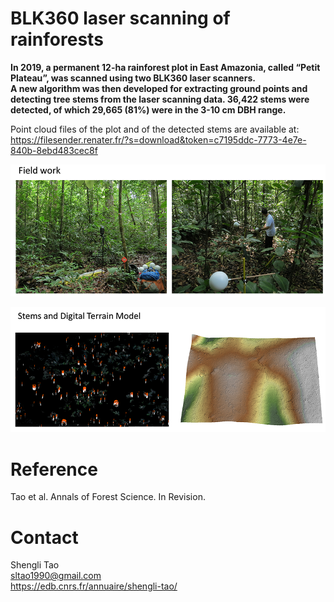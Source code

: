 # BLK360 laser scanning of rainforests

**In 2019, a permanent 12-ha rainforest plot in East Amazonia, called “Petit Plateau”, was scanned using two BLK360 laser scanners. <br/>
A new algorithm was then developed for extracting ground points and detecting tree stems from the laser scanning data. 36,422 stems were detected, of which 29,665 (81%) were in the 3-10 cm DBH range.**<br/>

Point cloud files of the plot and of the detected stems are available at:  
https://filesender.renater.fr/?s=download&token=c7195ddc-7773-4e7e-840b-8ebd483cec8f



![Field work](images/photo1.png)


![stems and DEM](images/photo2.png)



# Reference <br/>
Tao et al. Annals of Forest Science. In Revision.

# Contact <br/>
Shengli Tao <br/>
sltao1990@gmail.com <br/>
https://edb.cnrs.fr/annuaire/shengli-tao/

